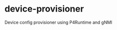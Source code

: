 


<!--
SPDX-FileCopyrightText: 2022 Intel Corporation

SPDX-License-Identifier: Apache-2.0
-->


# device-provisioner
Device config provisioner using P4Runtime and gNMI
